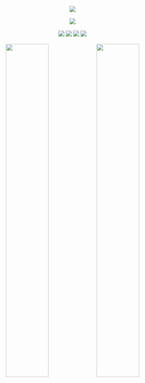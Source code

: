 <div align="center">
  <img src="https://readme-typing-svg.herokuapp.com/?font=Righteous&size=35&center=true&vCenter=true&width=500&height=70&duration=3500&lines=Data+Analyst;Python+Developer;SQL+Expert;Data+Visualization;Machine+Learning;Always+Learning;Analytics+Enthusiast;Power+BI+Specialist;Tableau+Creator&color=8A2BE2&pause=800" />
</div>

<br>

<div align="center">
  <img src="https://skillicons.dev/icons?i=python,postgres,mysql,git,vscode&theme=dark" />
  <br><br>
  <img src="https://img.shields.io/badge/-Tableau-E97627?style=flat-square&logo=tableau&logoColor=white&logoWidth=20" />
  <img src="https://img.shields.io/badge/-Power%20BI-F2C811?style=flat-square&logo=powerbi&logoColor=black&logoWidth=20" />
  <img src="https://img.shields.io/badge/-Jupyter-F37626?style=flat-square&logo=jupyter&logoColor=white&logoWidth=20" />
  <img src="https://img.shields.io/badge/-Excel-217346?style=flat-square&logo=microsoft-excel&logoColor=white&logoWidth=20" />
</div>

<br>

<div align="center">
  <img width="48%" src="https://github-readme-stats.vercel.app/api?username=zazauserr&show_icons=true&theme=tokyonight&hide_border=true&count_private=true" />
  <img width="48%" src="https://github-readme-streak-stats.herokuapp.com/?user=zazauserr&theme=tokyonight&hide_border=true" />
</div>

<br>

</div>
